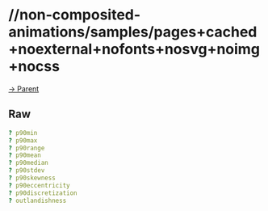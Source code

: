 
# //non-composited-animations/samples/pages+cached+noexternal+nofonts+nosvg+noimg+nocss

[→ Parent](../..)


## Raw


```yaml
? p90min
? p90max
? p90range
? p90mean
? p90median
? p90stdev
? p90skewness
? p90eccentricity
? p90discretization
? outlandishness

```

